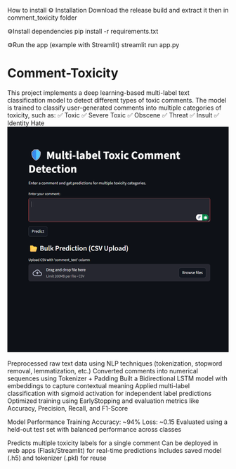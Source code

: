 How to install 
⚙️ Installation
Download the release build and extract it
then in comment_toxicity folder

⚙️Install dependencies
pip install -r requirements.txt

⚙️Run the app (example with Streamlit)
streamlit run app.py



# Comment-Toxicity
This project implements a deep learning-based multi-label text classification model to detect different types of toxic comments. The model is trained to classify user-generated comments into multiple categories of toxicity, such as:  ✅ Toxic  ✅ Severe Toxic  ✅ Obscene  ✅ Threat  ✅ Insult  ✅ Identity Hate
![image alt](https://github.com/OMXO/Comment-Toxicity/blob/c3d67c73cb3f06b50f2da1f7b6f27339f84e60a4/Screenshot%202025-08-28%20132614.png)



Preprocessed raw text data using NLP techniques (tokenization, stopword removal, lemmatization, etc.)
Converted comments into numerical sequences using Tokenizer + Padding
Built a Bidirectional LSTM model with embeddings to capture contextual meaning
Applied multi-label classification with sigmoid activation for independent label predictions
Optimized training using EarlyStopping and evaluation metrics like Accuracy, Precision, Recall, and F1-Score

Model Performance
Training Accuracy: ~94%
Loss: ~0.15
Evaluated using a held-out test set with balanced performance across classes

Predicts multiple toxicity labels for a single comment
Can be deployed in web apps (Flask/Streamlit) for real-time predictions
Includes saved model (.h5) and tokenizer (.pkl) for reuse
